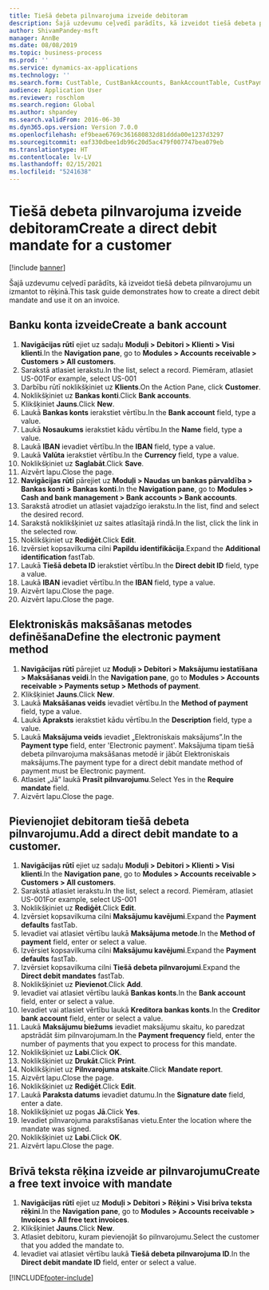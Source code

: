 ```yaml
---
title: Tiešā debeta pilnvarojuma izveide debitoram
description: Šajā uzdevumu ceļvedī parādīts, kā izveidot tiešā debeta pilnvarojumu un izmantot to rēķinā.
author: ShivamPandey-msft
manager: AnnBe
ms.date: 08/08/2019
ms.topic: business-process
ms.prod: ''
ms.service: dynamics-ax-applications
ms.technology: ''
ms.search.form: CustTable, CustBankAccounts, BankAccountTable, CustPaymMode, CustDirectDebitMandate, BankAccountTableLookUp, SrsReportViewerForm,  LogisticsAddressCityLookup, CustFreeInvoice, CustTableLookup
audience: Application User
ms.reviewer: roschlom
ms.search.region: Global
ms.author: shpandey
ms.search.validFrom: 2016-06-30
ms.dyn365.ops.version: Version 7.0.0
ms.openlocfilehash: ef9beae6769c361680832d81ddda00e1237d3297
ms.sourcegitcommit: eaf330dbee1db96c20d5ac479f007747bea079eb
ms.translationtype: HT
ms.contentlocale: lv-LV
ms.lasthandoff: 02/15/2021
ms.locfileid: "5241638"
---
```

# <a name="create-a-direct-debit-mandate-for-a-customer"></a><span data-ttu-id="c1bec-103">Tiešā debeta pilnvarojuma izveide debitoram</span><span class="sxs-lookup"><span data-stu-id="c1bec-103">Create a direct debit mandate for a customer</span></span>

[!include [banner](../../includes/banner.md)]

<span data-ttu-id="c1bec-104">Šajā uzdevumu ceļvedī parādīts, kā izveidot tiešā debeta pilnvarojumu un izmantot to rēķinā.</span><span class="sxs-lookup"><span data-stu-id="c1bec-104">This task guide demonstrates how to create a direct debit mandate and use it on an invoice.</span></span>


## <a name="create-a-bank-account"></a><span data-ttu-id="c1bec-105">Banku konta izveide</span><span class="sxs-lookup"><span data-stu-id="c1bec-105">Create a bank account</span></span>
1. <span data-ttu-id="c1bec-106">**Navigācijas rūtī** ejiet uz sadaļu **Moduļi > Debitori > Klienti > Visi klienti**.</span><span class="sxs-lookup"><span data-stu-id="c1bec-106">In the **Navigation pane**, go to **Modules > Accounts receivable > Customers > All customers**.</span></span>
2. <span data-ttu-id="c1bec-107">Sarakstā atlasiet ierakstu.</span><span class="sxs-lookup"><span data-stu-id="c1bec-107">In the list, select a record.</span></span> <span data-ttu-id="c1bec-108">Piemēram, atlasiet US-001</span><span class="sxs-lookup"><span data-stu-id="c1bec-108">For example, select US-001</span></span>
3. <span data-ttu-id="c1bec-109">Darbību rūtī noklikšķiniet uz **Klients**.</span><span class="sxs-lookup"><span data-stu-id="c1bec-109">On the Action Pane, click **Customer**.</span></span>
4. <span data-ttu-id="c1bec-110">Noklikšķiniet uz **Bankas konti**.</span><span class="sxs-lookup"><span data-stu-id="c1bec-110">Click **Bank accounts**.</span></span>
5. <span data-ttu-id="c1bec-111">Klikšķiniet **Jauns**.</span><span class="sxs-lookup"><span data-stu-id="c1bec-111">Click **New**.</span></span>
6. <span data-ttu-id="c1bec-112">Laukā **Bankas konts** ierakstiet vērtību.</span><span class="sxs-lookup"><span data-stu-id="c1bec-112">In the **Bank account** field, type a value.</span></span>
7. <span data-ttu-id="c1bec-113">Laukā **Nosaukums** ierakstiet kādu vērtību.</span><span class="sxs-lookup"><span data-stu-id="c1bec-113">In the **Name** field, type a value.</span></span>
8. <span data-ttu-id="c1bec-114">Laukā **IBAN** ievadiet vērtību.</span><span class="sxs-lookup"><span data-stu-id="c1bec-114">In the **IBAN** field, type a value.</span></span>
9. <span data-ttu-id="c1bec-115">Laukā **Valūta** ierakstiet vērtību.</span><span class="sxs-lookup"><span data-stu-id="c1bec-115">In the **Currency** field, type a value.</span></span>
10. <span data-ttu-id="c1bec-116">Noklikšķiniet uz **Saglabāt**.</span><span class="sxs-lookup"><span data-stu-id="c1bec-116">Click **Save**.</span></span>
11. <span data-ttu-id="c1bec-117">Aizvērt lapu.</span><span class="sxs-lookup"><span data-stu-id="c1bec-117">Close the page.</span></span>
12. <span data-ttu-id="c1bec-118">**Navigācijas rūtī** pārejiet uz **Moduļi > Naudas un bankas pārvaldība > Bankas konti > Bankas konti**.</span><span class="sxs-lookup"><span data-stu-id="c1bec-118">In the **Navigation pane**, go to **Modules > Cash and bank management > Bank accounts > Bank accounts**.</span></span>
13. <span data-ttu-id="c1bec-119">Sarakstā atrodiet un atlasiet vajadzīgo ierakstu.</span><span class="sxs-lookup"><span data-stu-id="c1bec-119">In the list, find and select the desired record.</span></span>
14. <span data-ttu-id="c1bec-120">Sarakstā noklikšķiniet uz saites atlasītajā rindā.</span><span class="sxs-lookup"><span data-stu-id="c1bec-120">In the list, click the link in the selected row.</span></span>
15. <span data-ttu-id="c1bec-121">Noklikšķiniet uz **Rediģēt**.</span><span class="sxs-lookup"><span data-stu-id="c1bec-121">Click **Edit**.</span></span>
16. <span data-ttu-id="c1bec-122">Izvērsiet kopsavilkuma cilni **Papildu identifikācija**.</span><span class="sxs-lookup"><span data-stu-id="c1bec-122">Expand the **Additional identification** fastTab.</span></span>
17. <span data-ttu-id="c1bec-123">Laukā **Tiešā debeta ID** ierakstiet vērtību.</span><span class="sxs-lookup"><span data-stu-id="c1bec-123">In the **Direct debit ID** field, type a value.</span></span>
18. <span data-ttu-id="c1bec-124">Laukā **IBAN** ievadiet vērtību.</span><span class="sxs-lookup"><span data-stu-id="c1bec-124">In the **IBAN** field, type a value.</span></span>
19. <span data-ttu-id="c1bec-125">Aizvērt lapu.</span><span class="sxs-lookup"><span data-stu-id="c1bec-125">Close the page.</span></span>
20. <span data-ttu-id="c1bec-126">Aizvērt lapu.</span><span class="sxs-lookup"><span data-stu-id="c1bec-126">Close the page.</span></span>

## <a name="define-the-electronic-payment-method"></a><span data-ttu-id="c1bec-127">Elektroniskās maksāšanas metodes definēšana</span><span class="sxs-lookup"><span data-stu-id="c1bec-127">Define the electronic payment method</span></span>
1. <span data-ttu-id="c1bec-128">**Navigācijas rūtī** pārejiet uz **Moduļi > Debitori > Maksājumu iestatīšana > Maksāšanas veidi**.</span><span class="sxs-lookup"><span data-stu-id="c1bec-128">In the **Navigation pane**, go to **Modules > Accounts receivable > Payments setup > Methods of payment**.</span></span>
2. <span data-ttu-id="c1bec-129">Klikšķiniet **Jauns**.</span><span class="sxs-lookup"><span data-stu-id="c1bec-129">Click **New**.</span></span>
3. <span data-ttu-id="c1bec-130">Laukā **Maksāšanas veids** ievadiet vērtību.</span><span class="sxs-lookup"><span data-stu-id="c1bec-130">In the **Method of payment** field, type a value.</span></span>
4. <span data-ttu-id="c1bec-131">Laukā **Apraksts** ierakstiet kādu vērtību.</span><span class="sxs-lookup"><span data-stu-id="c1bec-131">In the **Description** field, type a value.</span></span>
5. <span data-ttu-id="c1bec-132">Laukā **Maksājuma veids** ievadiet „Elektroniskais maksājums”.</span><span class="sxs-lookup"><span data-stu-id="c1bec-132">In the **Payment type** field, enter 'Electronic payment'.</span></span> <span data-ttu-id="c1bec-133">Maksājuma tipam tiešā debeta pilnvarojuma maksāšanas metodē ir jābūt Elektroniskais maksājums.</span><span class="sxs-lookup"><span data-stu-id="c1bec-133">The payment type for a direct debit mandate method of payment must be Electronic payment.</span></span>
6. <span data-ttu-id="c1bec-134">Atlasiet „Jā” laukā **Prasīt pilnvarojumu**.</span><span class="sxs-lookup"><span data-stu-id="c1bec-134">Select Yes in the **Require mandate** field.</span></span>
7. <span data-ttu-id="c1bec-135">Aizvērt lapu.</span><span class="sxs-lookup"><span data-stu-id="c1bec-135">Close the page.</span></span>

## <a name="add-a-direct-debit-mandate-to-a-customer"></a><span data-ttu-id="c1bec-136">Pievienojiet debitoram tiešā debeta pilnvarojumu.</span><span class="sxs-lookup"><span data-stu-id="c1bec-136">Add a direct debit mandate to a customer.</span></span>
1. <span data-ttu-id="c1bec-137">**Navigācijas rūtī** ejiet uz sadaļu **Moduļi > Debitori > Klienti > Visi klienti**.</span><span class="sxs-lookup"><span data-stu-id="c1bec-137">In the **Navigation pane**, go to **Modules > Accounts receivable > Customers > All customers**.</span></span>
2. <span data-ttu-id="c1bec-138">Sarakstā atlasiet ierakstu.</span><span class="sxs-lookup"><span data-stu-id="c1bec-138">In the list, select a record.</span></span> <span data-ttu-id="c1bec-139">Piemēram, atlasiet US-001</span><span class="sxs-lookup"><span data-stu-id="c1bec-139">For example, select US-001</span></span>
3. <span data-ttu-id="c1bec-140">Noklikšķiniet uz **Rediģēt**.</span><span class="sxs-lookup"><span data-stu-id="c1bec-140">Click **Edit**.</span></span>
4. <span data-ttu-id="c1bec-141">Izvērsiet kopsavilkuma cilni **Maksājumu kavējumi**.</span><span class="sxs-lookup"><span data-stu-id="c1bec-141">Expand the **Payment defaults** fastTab.</span></span>
5. <span data-ttu-id="c1bec-142">Ievadiet vai atlasiet vērtību laukā **Maksājuma metode**.</span><span class="sxs-lookup"><span data-stu-id="c1bec-142">In the **Method of payment** field, enter or select a value.</span></span>
6. <span data-ttu-id="c1bec-143">Izvērsiet kopsavilkuma cilni **Maksājumu kavējumi**.</span><span class="sxs-lookup"><span data-stu-id="c1bec-143">Expand the **Payment defaults** fastTab.</span></span>
7. <span data-ttu-id="c1bec-144">Izvērsiet kopsavilkuma cilni **Tiešā debeta pilnvarojumi**.</span><span class="sxs-lookup"><span data-stu-id="c1bec-144">Expand the **Direct debit mandates** fastTab.</span></span>
8. <span data-ttu-id="c1bec-145">Noklikšķiniet uz **Pievienot**.</span><span class="sxs-lookup"><span data-stu-id="c1bec-145">Click **Add**.</span></span>
9. <span data-ttu-id="c1bec-146">Ievadiet vai atlasiet vērtību laukā **Bankas konts**.</span><span class="sxs-lookup"><span data-stu-id="c1bec-146">In the **Bank account** field, enter or select a value.</span></span>
10. <span data-ttu-id="c1bec-147">Ievadiet vai atlasiet vērtību laukā **Kreditora bankas konts**.</span><span class="sxs-lookup"><span data-stu-id="c1bec-147">In the **Creditor bank account** field, enter or select a value.</span></span>
11. <span data-ttu-id="c1bec-148">Laukā **Maksājumu biežums** ievadiet maksājumu skaitu, ko paredzat apstrādāt šim pilnvarojumam.</span><span class="sxs-lookup"><span data-stu-id="c1bec-148">In the **Payment frequency** field, enter the number of payments that you expect to process for this mandate.</span></span>
12. <span data-ttu-id="c1bec-149">Noklikšķiniet uz **Labi**.</span><span class="sxs-lookup"><span data-stu-id="c1bec-149">Click **OK**.</span></span>
13. <span data-ttu-id="c1bec-150">Noklikšķiniet uz **Drukāt**.</span><span class="sxs-lookup"><span data-stu-id="c1bec-150">Click **Print**.</span></span>
14. <span data-ttu-id="c1bec-151">Noklikšķiniet uz **Pilnvarojuma atskaite**.</span><span class="sxs-lookup"><span data-stu-id="c1bec-151">Click **Mandate report**.</span></span>
15. <span data-ttu-id="c1bec-152">Aizvērt lapu.</span><span class="sxs-lookup"><span data-stu-id="c1bec-152">Close the page.</span></span>
16. <span data-ttu-id="c1bec-153">Noklikšķiniet uz **Rediģēt**.</span><span class="sxs-lookup"><span data-stu-id="c1bec-153">Click **Edit**.</span></span>
17. <span data-ttu-id="c1bec-154">Laukā **Paraksta datums** ievadiet datumu.</span><span class="sxs-lookup"><span data-stu-id="c1bec-154">In the **Signature date** field, enter a date.</span></span>
18. <span data-ttu-id="c1bec-155">Noklikšķiniet uz pogas **Jā**.</span><span class="sxs-lookup"><span data-stu-id="c1bec-155">Click **Yes**.</span></span>
19. <span data-ttu-id="c1bec-156">Ievadiet pilnvarojuma parakstīšanas vietu.</span><span class="sxs-lookup"><span data-stu-id="c1bec-156">Enter the location where the mandate was signed.</span></span>
20. <span data-ttu-id="c1bec-157">Noklikšķiniet uz **Labi**.</span><span class="sxs-lookup"><span data-stu-id="c1bec-157">Click **OK**.</span></span>
21. <span data-ttu-id="c1bec-158">Aizvērt lapu.</span><span class="sxs-lookup"><span data-stu-id="c1bec-158">Close the page.</span></span>

## <a name="create-a-free-text-invoice-with-mandate"></a><span data-ttu-id="c1bec-159">Brīvā teksta rēķina izveide ar pilnvarojumu</span><span class="sxs-lookup"><span data-stu-id="c1bec-159">Create a free text invoice with mandate</span></span>
1. <span data-ttu-id="c1bec-160">**Navigācijas rūtī** ejiet uz **Moduļi > Debitori > Rēķini > Visi brīva teksta rēķini**.</span><span class="sxs-lookup"><span data-stu-id="c1bec-160">In the **Navigation pane**, go to **Modules > Accounts receivable > Invoices > All free text invoices**.</span></span>
2. <span data-ttu-id="c1bec-161">Klikšķiniet **Jauns**.</span><span class="sxs-lookup"><span data-stu-id="c1bec-161">Click **New**.</span></span>
3. <span data-ttu-id="c1bec-162">Atlasiet debitoru, kuram pievienojāt šo pilnvarojumu.</span><span class="sxs-lookup"><span data-stu-id="c1bec-162">Select the customer that you added the mandate to.</span></span>
4. <span data-ttu-id="c1bec-163">Ievadiet vai atlasiet vērtību laukā **Tiešā debeta pilnvarojuma ID**.</span><span class="sxs-lookup"><span data-stu-id="c1bec-163">In the **Direct debit mandate ID** field, enter or select a value.</span></span>



[!INCLUDE[footer-include](../../../includes/footer-banner.md)]